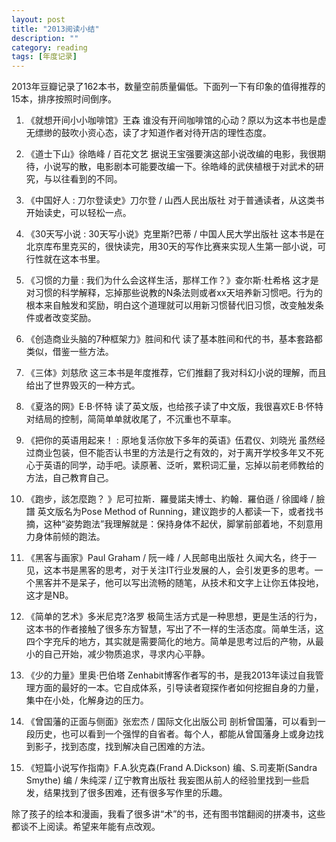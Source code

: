 ```yaml
---
layout: post
title: "2013阅读小结"
description: ""
category: reading
tags: [年度记录]
---
```



2013年豆瓣记录了162本书，数量空前质量偏低。下面列一下有印象的值得推荐的15本，排序按照时间倒序。

1. 《就想开间小小咖啡馆》王森
谁没有开间咖啡馆的心动？原以为这本书也是虚无缥缈的鼓吹小资心态，读了才知道作者对待开店的理性态度。

2. 《道士下山》徐皓峰 / 百花文艺
据说王宝强要演这部小说改编的电影，我很期待，小说写的散，电影剧本可能要改编一下。徐皓峰的武侠植根于对武术的研究，与以往看到的不同。

3. 《中国好人 : 刀尔登读史》刀尔登 / 山西人民出版社
对于普通读者，从这类书开始读史，可以轻松一点。

4. 《30天写小说 : 30天写小说》克里斯?巴蒂 / 中国人民大学出版社
这本书是在北京库布里克买的，很快读完，用30天的写作比赛来实现人生第一部小说，可行性就在这本书里。

5. 《习惯的力量 : 我们为什么会这样生活，那样工作？》查尔斯·杜希格
这才是对习惯的科学解释，忘掉那些说教的N条法则或者xx天培养新习惯吧。行为的根本来自触发和奖励，明白这个道理就可以用新习惯替代旧习惯，改变触发条件或者改变奖励。

6. 《创造商业头脑的7种框架力》胜间和代 
读了基本胜间和代的书，基本套路都类似，借鉴一些方法。

7. 《三体》刘慈欣
这三本书是年度推荐，它们推翻了我对科幻小说的理解，而且给出了世界毁灭的一种方式。

8. 《夏洛的网》E·B·怀特
读了英文版，也给孩子读了中文版，我很喜欢E·B·怀特对结局的控制，简简单单就收尾了，不沉重也不草率。

9. 《把你的英语用起来！ : 原地复活你放下多年的英语》伍君仪、刘晓光
虽然经过商业包装，但不能否认书里的方法是行之有效的，对于离开学校多年又不死心于英语的同学，动手吧。读原著、泛听，累积词汇量，忘掉以前老师教给的方法，自己教育自己。

10. 《跑步，該怎麼跑？ 》尼可拉斯．羅曼諾夫博士、約翰．羅伯遜 / 徐國峰 / 臉譜
英文版名为Pose Method of Running，建议跑步的人都读一下，或者找书摘，这种“姿势跑法”我理解就是：保持身体不起伏，脚掌前部着地，不刻意用力身体前倾的跑法。

11. 《黑客与画家》Paul Graham / 阮一峰 / 人民邮电出版社
久闻大名，终于一见，这本书是黑客的思考，对于关注IT行业发展的人，会引发更多的思考。一个黑客并不是呆子，他可以写出流畅的随笔，从技术和文字上让你五体投地，这才是NB。

12. 《简单的艺术》多米尼克?洛罗
极简生活方式是一种思想，更是生活的行为，这本书的作者接触了很多东方智慧，写出了不一样的生活态度。简单生活，这四个字充斥的地方，其实就是需要简化的地方。简单是思考过后的产物，从最小的自己开始，减少物质追求，寻求内心平静。

13. 《少的力量》里奥·巴伯塔 
Zenhabit博客作者写的书，是我2013年读过自我管理方面的最好的一本。它自成体系，引导读者窥探作者如何挖掘自身的力量，集中在小处，化解身边的压力。

14. 《曾国藩的正面与侧面》张宏杰 / 国际文化出版公司
剖析曾国藩，可以看到一段历史，也可以看到一个强悍的自省者。每个人，都能从曾国藩身上或身边找到影子，找到态度，找到解决自己困难的方法。

15. 《短篇小说写作指南》F.A.狄克森(Frand A.Dickson) 编、S.司麦斯(Sandra Smythe) 编 / 朱纯深 / 辽宁教育出版社
我妄图从前人的经验里找到一些启发，结果找到了很多困难，还有很多写作里的乐趣。

除了孩子的绘本和漫画，我看了很多讲“术”的书，还有图书馆翻阅的拼凑书，这些都谈不上阅读。希望来年能有点改观。
